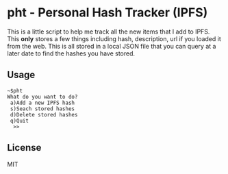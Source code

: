 # pht - Personal Hash Tracker (IPFS)

This is a little script to help me track all the new items that I add to IPFS. This **only** stores a few things including hash, description, url if you loaded it from the web. This is all stored in a local JSON file that you can query at a later date to find the hashes you have stored. 

## Usage

```
~$pht
What do you want to do?
 a)Add a new IPFS hash
 s)Seach stored hashes
 d)Delete stored hashes
 q)Quit
  >>
```



## License

MIT

